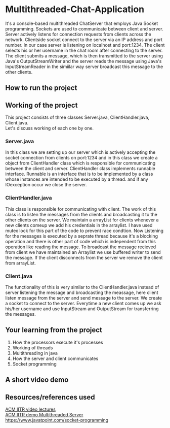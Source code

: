 # Multithreaded-Chat-Application
It's a console-based multithreaded ChatServer that employs Java Socket programming. Sockets are used to communicate between client and server. Server actively listens for connection requests from clients across the network. Clientside socket connect to the server via an IP address and port number. In our case server is listening on localhost and port:1234. The client selects his or her username in the chat room after connecting to the server. The client submits a message, which is then transmitted to the server using Java's OutputStreamWriter and the server reads the message using Java's InputStreamReader in the simiilar way server broadcast this message to the other clients.
## How to run the project

## Working of the project
This project consists of three classes Server.java, ClientHandler.java, Client.java.<br/>
Let's discuss working of each one by one.<br/>
### Server.java
In this class we are setting up our server which is actively accepting the socket connection from clients on port:1234 and in this class we create a object from ClientHandler class which is responsible for communicating between the client and server. ClientHandler class implements runnable interface. Runnable is an interface that is to be implemented by a class whose instances are intended to be executed by a thread. and if any IOexception occur we close the server.
### ClientHandler.java
This class is responsible for communicating with client. The work of this class is to listen the messages from the clients and broadcasting it to the other clients on the server. We maintain a arrayList for clients whenever a new clients comeup we add his credentials in the arraylist. I have used mutex lock for this part of the code to prevent race condtion. Now Listening for the messages is executed by a seprate thread because it's a blocking operation and there is other part of code which is independent from this operation like reading the message. To broadcast the message recieved from client we have maintained an Arraylist we use buffered writer to send the message. If the client disconnects from the server we remove the client from arrayList.
### Client.java
The functionality of this is very similar to the ClientHandler.java instead of server listening the message and broadcasting the meassage, here client listen message from the server and send message to the server. We create a socket to connect to the server. Everytime a new client comes up we ask his/her username and use InputStream and OutputStream for transferring the messages.
## Your learning from the project
1. How the processors execute it's processes
2. Working of threads
3. Multithreading in java
4. How the server and client communicates 
5. Socket programming 
## A short video demo 
## Resources/references used 
<a href="https://drive.google.com/drive/folders/1056_HjCW0tRu_t6VeM7r6A2bkkKXM2C5" target="_blank">ACM IITR video lectures</a><br/>
<a href="https://github.com/acmiitr/Multithreaded-Server" target="_blank">ACM IITR demo Multithreaded Server</a><br/>
https://www.javatpoint.com/socket-programming



